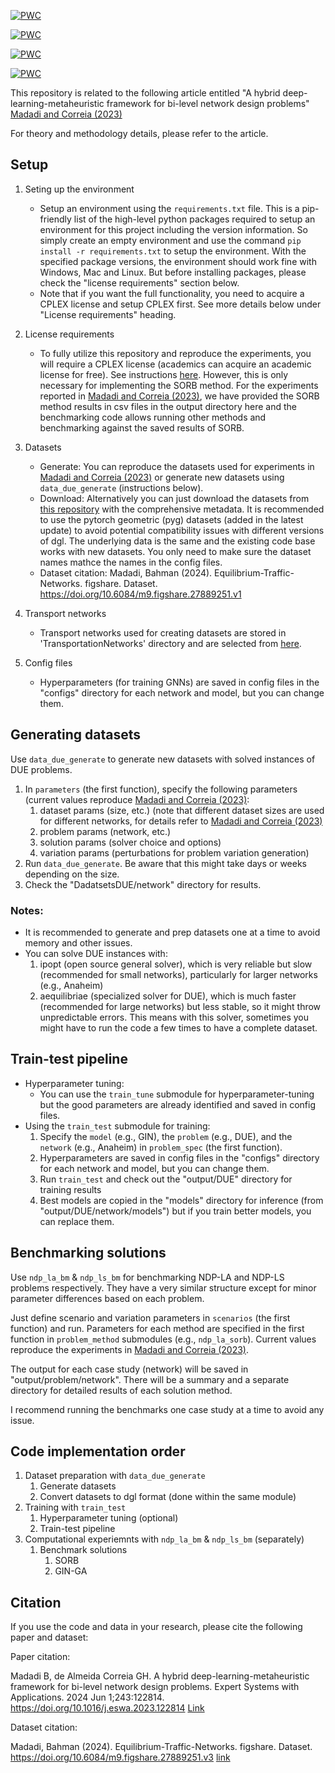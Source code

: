 
[![PWC](https://img.shields.io/endpoint.svg?url=https://paperswithcode.com/badge/a-hybrid-deep-learning-metaheuristic/bilevel-optimization-on-equilibrium-traffic-1)](https://paperswithcode.com/sota/bilevel-optimization-on-equilibrium-traffic-1?p=a-hybrid-deep-learning-metaheuristic)
	
[![PWC](https://img.shields.io/endpoint.svg?url=https://paperswithcode.com/badge/a-hybrid-deep-learning-metaheuristic/bilevel-optimization-on-equilibrium-traffic-2)](https://paperswithcode.com/sota/bilevel-optimization-on-equilibrium-traffic-2?p=a-hybrid-deep-learning-metaheuristic)

[![PWC](https://img.shields.io/endpoint.svg?url=https://paperswithcode.com/badge/a-hybrid-deep-learning-metaheuristic/bilevel-optimization-on-equilibrium-traffic)](https://paperswithcode.com/sota/bilevel-optimization-on-equilibrium-traffic?p=a-hybrid-deep-learning-metaheuristic)

[![PWC](https://img.shields.io/endpoint.svg?url=https://paperswithcode.com/badge/a-hybrid-deep-learning-metaheuristic/equilibrium-traffic-assignment-on-equilibrium)](https://paperswithcode.com/sota/equilibrium-traffic-assignment-on-equilibrium?p=a-hybrid-deep-learning-metaheuristic)


This repository is related to the following article entitled "A hybrid deep-learning-metaheuristic framework for bi-level network design problems" 
[Madadi and Correia (2023)](https://doi.org/10.1016/j.eswa.2023.122814)

For theory and methodology details, please refer to the article.


## Setup

1. Seting up the environment
   * Setup an environment using the `requirements.txt` file. This is a pip-friendly list of the high-level python packages required to setup an environment for this project including the version information. So simply create an empty environment and use the command `pip install -r requirements.txt` to setup the environment. With the specified package versions, the environment should work fine with Windows, Mac and Linux. But before installing packages, please check the "license requirements" section below.
   * Note that if you want the full functionality, you need to acquire a CPLEX license and setup CPLEX first. See more details below under "License requirements" heading.
2. License requirements 
   * To fully utilize this repository and reproduce the experiments, you will require a CPLEX license (academics can acquire an academic license for free). See instructions [here](https://www.ibm.com/docs/en/icos/22.1.1?topic=cplex-setting-up-python-api). However, this is only necessary for implementing the SORB method. For the experiments reported in [Madadi and Correia (2023)](https://doi.org/10.1016/j.eswa.2023.122814), we have provided the SORB method results in csv files in the output directory here and the benchmarking code allows running other methods and benchmarking against the saved results of SORB.

3. Datasets
   * Generate: You can reproduce the datasets used for experiments in [Madadi and Correia (2023)](https://doi.org/10.1016/j.eswa.2023.122814) or generate new datasets using `data_due_generate` (instructions below).
   * Download: Alternatively you can just download the datasets from [this repository](https://doi.org/10.6084/m9.figshare.27889251.v3) with the comprehensive metadata. It is recommended to use the pytorch geometric (pyg) datasets (added in the latest update) to avoid potential compatibility issues with different versions of dgl. The underlying data is the same and the existing code base works with new datasets. You only need to make sure the dataset names mathce the names in the config files.
   * Dataset citation: Madadi, Bahman (2024). Equilibrium-Traffic-Networks. figshare. Dataset. https://doi.org/10.6084/m9.figshare.27889251.v1
5. Transport networks 
   * Transport networks used for creating datasets are stored in 'TransportationNetworks' directory and are selected from [here](https://github.com/bstabler/TransportationNetworks).
6. Config files
   * Hyperparameters (for training GNNs) are saved in config files in the "configs" directory for each network and model, but you can change them. 



## Generating datasets

Use `data_due_generate` to generate new datasets with solved instances of DUE problems. 
1. In `parameters` (the first function), specify the following parameters (current values reproduce [Madadi and Correia (2023)](https://doi.org/10.1016/j.eswa.2023.122814):
   1. dataset params (size, etc.) (note that different dataset sizes are used for different networks, for details refer to [Madadi and Correia (2023)](https://doi.org/10.1016/j.eswa.2023.122814)
   2. problem params (network, etc.)
   3. solution params (solver choice and options)
   4. variation params (perturbations for problem variation generation)
2. Run `data_due_generate`. Be aware that this might take days or weeks depending on the size.
3. Check the "DadatsetsDUE/network" directory for results.
 

### Notes:

* It is recommended to generate and prep datasets one at a time to avoid memory and other issues.
* You can solve DUE instances with: 
  1. ipopt (open source general solver), which is very reliable but slow (recommended for small networks), particularly for larger networks (e.g., Anaheim)
  2. aequilibriae (specialized solver for DUE), which is much faster (recommended for large networks) but less stable, so it might throw unpredictable errors. This means with this solver, sometimes you might have to run the code a few times to have a complete dataset.


## Train-test pipeline

* Hyperparameter tuning:
  * You can use the `train_tune` submodule for hyperparameter-tuning but the good parameters are already identified and saved in config files.
* Using the `train_test` submodule for training:
  1. Specify the `model` (e.g., GIN), the `problem` (e.g., DUE), and the `network` (e.g., Anaheim) in `problem_spec` (the first function).
  2. Hyperparameters are saved in config files in the "configs" directory for each network and model, but you can change them.
  3. Run `train_test` and check out the "output/DUE" directory for training results
  4. Best models are copied in the "models" directory for inference (from "output/DUE/network/models") but if you train better models, you can replace them.


## Benchmarking solutions

Use `ndp_la_bm` & `ndp_ls_bm` for benchmarking NDP-LA and NDP-LS problems respectively. They have a very similar structure except for minor parameter differences based on each problem.

Just define scenario and variation parameters in `scenarios` (the first function) and run. Parameters for each method are specified in the first function in `problem_method` submodules (e.g., `ndp_la_sorb`). Current values reproduce the experiments in [Madadi and Correia (2023)](https://doi.org/10.1016/j.eswa.2023.122814).

The output for each case study (network) will be saved in "output/problem/network". There will be a summary and a separate directory for detailed results of each solution method.

I recommend running the benchmarks one case study at a time to avoid any issue.


## Code implementation order

1. Dataset preparation with `data_due_generate`
   1. Generate datasets
   2. Convert datasets to dgl format (done within the same module)
2. Training with `train_test`
   1. Hyperparameter tuning (optional)
   2. Train-test pipeline
3. Computational experiemnts with `ndp_la_bm` & `ndp_ls_bm` (separately)
   1. Benchmark solutions
      1. SORB
      2. GIN-GA

## Citation

If you use the code and data in your research, please cite the following paper and dataset:

Paper citation: 

Madadi B, de Almeida Correia GH. A hybrid deep-learning-metaheuristic framework for bi-level network design problems. Expert Systems with Applications. 2024 Jun 1;243:122814. https://doi.org/10.1016/j.eswa.2023.122814 [Link](https://doi.org/10.1016/j.eswa.2023.122814)

Dataset citation: 

Madadi, Bahman (2024). Equilibrium-Traffic-Networks. figshare. Dataset. https://doi.org/10.6084/m9.figshare.27889251.v3 [link](https://doi.org/10.6084/m9.figshare.27889251.v3)

